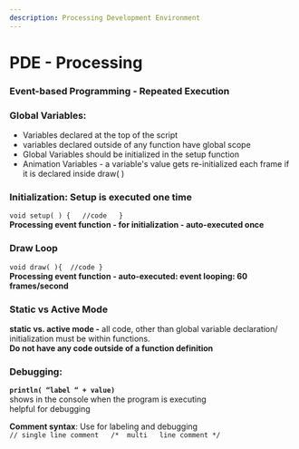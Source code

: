 ```yaml
---
description: Processing Development Environment
---
```


# PDE - Processing

### Event-based Programming - Repeated Execution

### Global Variables:

* Variables declared at the top of the script
* variables declared outside of any function have global scope
* Global Variables should be initialized in the setup function
* Animation Variables - a variable's value gets re-initialized each frame if it is declared inside draw\( \)

### Initialization: Setup is executed one time

`void setup( ) {   //code   }`     
 **Processing event function - for initialization - auto-executed once**

### Draw Loop

`void draw( ){  //code }`      
 **Processing event function - auto-executed: event looping: 60 frames/second**

### Static vs Active Mode

**static vs. active mode -** all code, other than global variable declaration/ initialization must be within functions.  
**Do not have any code outside of a function definition**

### Debugging:

**`println( “label “ + value)`**    
shows in the console when the program is executing  
helpful for debugging

**Comment syntax**:  Use for labeling and debugging  
`// single line comment  
/*  multi  
line comment */` 


